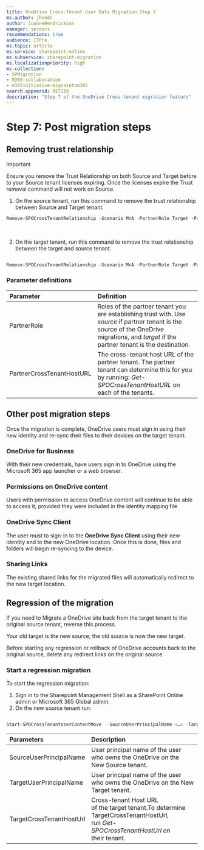 ```yaml
---
title: OneDrive Cross-Tenant User Data Migration Step 7
ms.author: jhendr
author: JoanneHendrickson
manager: serdars
recommendations: true
audience: ITPro
ms.topic: article
ms.service: sharepoint-online
ms.subservice: sharepoint-migration
ms.localizationpriority: high
ms.collection: 
- SPMigration
- M365-collaboration
- m365initiative-migratetom365
search.appverid: MET150
description: "Step 7 of the OneDrive Cross-tenant migration feature"
---
```

# Step 7:  Post migration steps

## Removing trust relationship

>[!Important]
>Ensure you remove the Trust Relationship on both Source and Target before to your Source tenant licenses expiring. Once the licenses expire the Trust removal command will not work on Source.

1. On the source tenant, run this command to remove the trust relationship between Source and Target tenant.

```powershell
Remove-SPOCrossTenantRelationship -Scenario MnA -PartnerRole Target -PartnerCrossTenantHostUrl <TARGETCrossTenantHostUrl>

```
</br>

2. On the target tenant, run this command to remove the trust relationship between the target and source tenant.

```powershell

Remove-SPOCrossTenantRelationship -Scenario MnA -PartnerRole Target -PartnerCrossTenantHostUrl <TARGETCrossTenantHostUrl>

```


### Parameter definitions

|Parameter|Definition|
|:-----|:-----|
|PartnerRole|Roles of the partner tenant you are establishing trust with.  Use *source* if partner tenant is the source of the OneDrive migrations, and *target* if the partner tenant is the destination.
|PartnerCrossTenantHostURL|The cross-tenant host URL of the partner tenant.  The partner tenant can determine this for you by running: *Get-SPOCrossTenantHostURL* on each of the tenants.|


## Other post migration steps

Once the migration is complete, OneDrive users must sign in using their new identity and re-sync their files to their devices on the target tenant.

### OneDrive for Business
With their new credentials, have users sign in to OneDrive using the Microsoft 365 app launcher or a web browser.

### Permissions on OneDrive content
Users with permission to access OneDrive content will continue to be able to access it, provided they were included in the identity mapping file

### OneDrive Sync Client
The user must to sign-in to the **OneDrive Sync Client** using their new identity and to the new OneDrive location. Once this is done, files and folders will begin re-syncing to the device.

### Sharing Links
The existing shared links for the migrated files will automatically redirect to the new target location.


## Regression of the migration

If you need to Migrate a OneDrive site back from the target tenant to the original source tenant,  reverse this process.

Your old target is the new source; the old source is now the new target. 

Before starting any regression or rollback of OneDrive accounts back to the original source, delete any redirect links on the original source. 

### Start a regression migration

To start the regression migration:

1. Sign in to the Sharepoint Management Shell as a SharePoint Online admin or Microsoft 365 Global admin. 
2. On the new source tenant run:

```powershell

Start-SPOCrossTenantUserContentMove  -SourceUserPrincipalName <…> -TargetUserPrincipalName <…> -TargetCrossTenantHostUrl <…>

```

|Parameters|Description|
|:-----|:-----|
|SourceUserPrincipalName|User principal name of the user who owns the OneDrive on the New Source tenant.|
|TargetUserPrincipalName |User principal name of the user who owns the OneDrive on the New Target tenant.|
|TargetCrossTenantHostUrl|Cross-tenant Host URL of the target tenant.To determine TargetCrossTenantHostUrl, run *Get-SPOCrossTenantHostUrl* on their tenant.|

